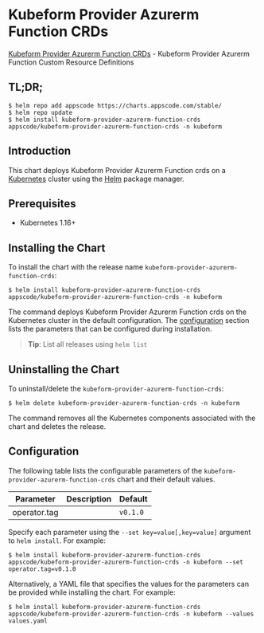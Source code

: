# Kubeform Provider Azurerm Function CRDs

[Kubeform Provider Azurerm Function CRDs](https://github.com/kubeform) - Kubeform Provider Azurerm Function Custom Resource Definitions

## TL;DR;

```console
$ helm repo add appscode https://charts.appscode.com/stable/
$ helm repo update
$ helm install kubeform-provider-azurerm-function-crds appscode/kubeform-provider-azurerm-function-crds -n kubeform
```

## Introduction

This chart deploys Kubeform Provider Azurerm Function crds on a [Kubernetes](http://kubernetes.io) cluster using the [Helm](https://helm.sh) package manager.

## Prerequisites

- Kubernetes 1.16+

## Installing the Chart

To install the chart with the release name `kubeform-provider-azurerm-function-crds`:

```console
$ helm install kubeform-provider-azurerm-function-crds appscode/kubeform-provider-azurerm-function-crds -n kubeform
```

The command deploys Kubeform Provider Azurerm Function crds on the Kubernetes cluster in the default configuration. The [configuration](#configuration) section lists the parameters that can be configured during installation.

> **Tip**: List all releases using `helm list`

## Uninstalling the Chart

To uninstall/delete the `kubeform-provider-azurerm-function-crds`:

```console
$ helm delete kubeform-provider-azurerm-function-crds -n kubeform
```

The command removes all the Kubernetes components associated with the chart and deletes the release.

## Configuration

The following table lists the configurable parameters of the `kubeform-provider-azurerm-function-crds` chart and their default values.

|  Parameter   | Description | Default  |
|--------------|-------------|----------|
| operator.tag |             | `v0.1.0` |


Specify each parameter using the `--set key=value[,key=value]` argument to `helm install`. For example:

```console
$ helm install kubeform-provider-azurerm-function-crds appscode/kubeform-provider-azurerm-function-crds -n kubeform --set operator.tag=v0.1.0
```

Alternatively, a YAML file that specifies the values for the parameters can be provided while
installing the chart. For example:

```console
$ helm install kubeform-provider-azurerm-function-crds appscode/kubeform-provider-azurerm-function-crds -n kubeform --values values.yaml
```
